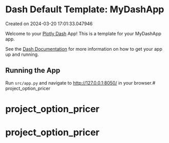 # Dash Default Template: MyDashApp

Created on 2024-03-20 17:01:33.047946

Welcome to your [Plotly Dash](https://plotly.com/dash/) App! This is a template for your MyDashApp app.

See the [Dash Documentation](https://dash.plotly.com/introduction) for more information on how to get your app up and running.

## Running the App

Run `src/app.py` and navigate to http://127.0.0.1:8050/ in your browser.# project_option_pricer
# project_option_pricer
# project_option_pricer
